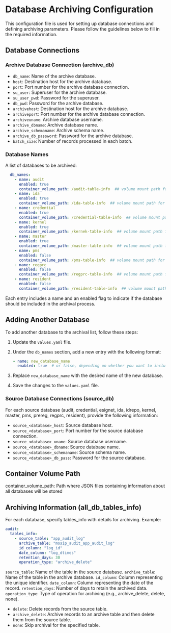 # Database Archiving Configuration

This configuration file is used for setting up database connections and defining archiving parameters. Please follow the guidelines below to fill in the required information.

## Database Connections

### Archive Database Connection (archive_db)

- `db_name`: Name of the archive database.
- `host`: Destination host for the archive database.
- `port`: Port number for the archive database connection.
- `su_user`: Superuser for the archive database.
- `su_user_pwd`: Password for the superuser.
- `db_pwd`: Password for the archive database.
- `archivehost`: Destination host for the archive database.
- `archiveport`: Port number for the archive database connection.
- `archiveuname`: Archive database username.
- `archive_dbname`: Archive database name.
- `archive_schemaname`: Archive schema name.
- `archive_db_password`: Password for the archive database.
- `batch_size`: Number of records processed in each batch.



### Database Names

A list of databases to be archived:

```yaml
  db_names:
    - name: audit
      enabled: true
      container_volume_path: /audit-table-info  ## volume mount path for table info inside cronjob container
    - name: ida
      enabled: true
      container_volume_path: /ida-table-info  ## volume mount path for table info inside cronjob container
    - name: credential
      enabled: true
      container_volume_path: /credential-table-info  ## volume mount path for table info inside cronjob container
    - name: kernel
      enabled: true
      container_volume_path: /kernek-table-info  ## volume mount path for table info inside cronjob container
    - name: master
      enabled: true
      container_volume_path: /master-table-info  ## volume mount path for table info inside cronjob container
    - name: pms
      enabled: false
      container_volume_path: /pms-table-info  ## volume mount path for table info inside cronjob container
    - name: regprc
      enabled: false
      container_volume_path: /regprc-table-info  ## volume mount path for table info inside cronjob container
    - name: resident
      enabled: false
      container_volume_path: /resident-table-info  ## volume mount path for table info inside cronjob container
```
Each entry includes a name and an enabled flag to indicate if the database should be included in the archival process.

## Adding Another Database

To add another database to the archival list, follow these steps:

1. Update the `values.yaml` file.

2. Under the `db_names` section, add a new entry with the following format:

   ```yaml
   - name: new_database_name
     enabled: true  # or false, depending on whether you want to include it
   ```
3. Replace `new_database_name` with the desired name of the new database.
4. Save the changes to the `values.yaml` file.

### Source Database Connections (source_db)

For each source database (audit, credential, esignet, ida, idrepo, kernel, master, pms, prereg, regprc, resident), provide the following information:

- `source_<database>_host`: Source database host.
- `source_<database>_port`: Port number for the source database connection.
- `source_<database>_uname`: Source database username.
- `source_<database>_dbname`: Source database name.
- `source_<database>_schemaname`: Source schema name.
- `source_<database>_db_pass`: Password for the source database.




## Container Volume Path
container_volume_path: Path where JSON files containing information about all databases will be stored

## Archiving Information (all_db_tables_info)

For each database, specify tables_info with details for archiving. Example:

```yaml
audit:
  tables_info:
    - source_table: "app_audit_log"
      archive_table: "mosip_audit_app_audit_log"
      id_column: "log_id"
      date_column: "log_dtimes"
      retention_days: 30
      operation_type: "archive_delete"
```
`source_table`: Name of the table in the source database.
`archive_table`: Name of the table in the archive database.
`id_column`: Column representing the unique identifier.
`date_column`: Column representing the date of the record.
`retention_days`: Number of days to retain the archived data.
`operation_type`: Type of operation for archiving (e.g., archive_delete, delete, none).
- `delete`: Delete records from the source table.
- `archive_delete`: Archive records to an archive table and then delete them from the source table.
- `none`: Skip archival for the specified table.
